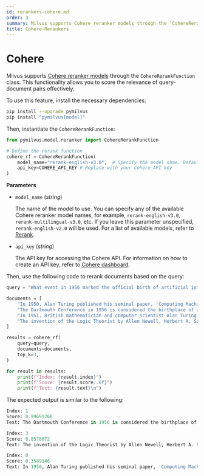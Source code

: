 ```yaml
---
id: rerankers-cohere.md
order: 3
summary: Milvus supports Cohere reranker models through the `CohereRerankFunction` class. This functionality allows you to score the relevance of query-document pairs effectively.
title: Cohere-Rerankers
---
```


# Cohere

Milvus supports [Cohere](https://docs.cohere.com/docs/rerank-2)[ reranker models](https://docs.cohere.com/docs/rerank-2) through the `CohereRerankFunction` class. This functionality allows you to score the relevance of query-document pairs effectively.

To use this feature, install the necessary dependencies:

```bash
pip install --upgrade pymilvus
pip install "pymilvus[model]"
```

Then, instantiate the `CohereRerankFunction`:

```python
from pymilvus.model.reranker import CohereRerankFunction

# Define the rerank function
cohere_rf = CohereRerankFunction(
    model_name="rerank-english-v3.0",  # Specify the model name. Defaults to `rerank-english-v2.0`.
    api_key=COHERE_API_KEY # Replace with your Cohere API key
)
```

**Parameters**

- `model_name` (*string*)

    The name of the model to use. You can specify any of the available Cohere reranker model names, for example, `rerank-english-v3.0`, `rerank-multilingual-v3.0`, etc. If you leave this parameter unspecified, `rerank-english-v2.0` will be used. For a list of available models, refer to [Rerank](https://docs.cohere.com/docs/rerank-2).

- `api_key` (*string*)

    The API key for accessing the Cohere API. For information on how to create an API key, refer to [Cohere dashboard](https://dashboard.cohere.com/api-keys).

Then, use the following code to rerank documents based on the query:

```python
query = "What event in 1956 marked the official birth of artificial intelligence as a discipline?"

documents = [
    "In 1950, Alan Turing published his seminal paper, 'Computing Machinery and Intelligence,' proposing the Turing Test as a criterion of intelligence, a foundational concept in the philosophy and development of artificial intelligence.",
    "The Dartmouth Conference in 1956 is considered the birthplace of artificial intelligence as a field; here, John McCarthy and others coined the term 'artificial intelligence' and laid out its basic goals.",
    "In 1951, British mathematician and computer scientist Alan Turing also developed the first program designed to play chess, demonstrating an early example of AI in game strategy.",
    "The invention of the Logic Theorist by Allen Newell, Herbert A. Simon, and Cliff Shaw in 1955 marked the creation of the first true AI program, which was capable of solving logic problems, akin to proving mathematical theorems."
]

results = cohere_rf(
    query=query,
    documents=documents,
    top_k=3,
)

for result in results:
    print(f"Index: {result.index}")
    print(f"Score: {result.score:.6f}")
    print(f"Text: {result.text}\n")
```

The expected output is similar to the following:

```python
Index: 1
Score: 0.99691266
Text: The Dartmouth Conference in 1956 is considered the birthplace of artificial intelligence as a field; here, John McCarthy and others coined the term 'artificial intelligence' and laid out its basic goals.

Index: 3
Score: 0.8578872
Text: The invention of the Logic Theorist by Allen Newell, Herbert A. Simon, and Cliff Shaw in 1955 marked the creation of the first true AI program, which was capable of solving logic problems, akin to proving mathematical theorems.

Index: 0
Score: 0.3589146
Text: In 1950, Alan Turing published his seminal paper, 'Computing Machinery and Intelligence,' proposing the Turing Test as a criterion of intelligence, a foundational concept in the philosophy and development of artificial intelligence.
```
